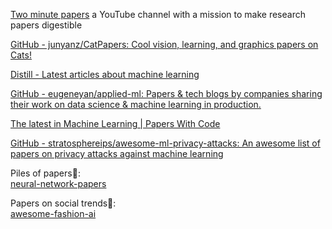 
[Two minute papers](https://www.youtube.com/channel/UCbfYPyITQ-7l4upoX8nvctg/videos)
a YouTube channel with a mission to make research papers digestible

[GitHub - junyanz/CatPapers: Cool vision, learning, and graphics papers on Cats!](https://github.com/junyanz/CatPapers)

[Distill - Latest articles about machine learning](https://distill.pub)

[GitHub - eugeneyan/applied-ml: Papers & tech blogs by companies sharing their work on data science & machine learning in production.](https://github.com/eugeneyan/applied-ml)

[The latest in Machine Learning | Papers With Code](https://paperswithcode.com/)

[GitHub - stratosphereips/awesome-ml-privacy-attacks: An awesome list of papers on privacy attacks against machine learning](https://github.com/stratosphereips/awesome-ml-privacy-attacks)

Piles of papers💩:  
[neural-network-papers](https://github.com/robertsdionne/neural-network-papers)

Papers on social trends💩:  
[awesome-fashion-ai](https://github.com/ayushidalmia/awesome-fashion-ai)
